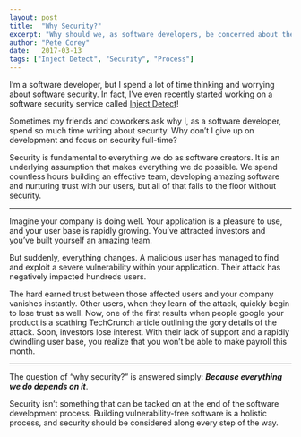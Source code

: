 ```yaml
---
layout: post
title:  "Why Security?"
excerpt: "Why should we, as software developers, be concerned about the security of the software they write? Because everything we do depends on it."
author: "Pete Corey"
date:   2017-03-13
tags: ["Inject Detect", "Security", "Process"]
---
```


I’m a software developer, but I spend a lot of time thinking and worrying about software security. In fact, I’ve even recently started working on a software security service called [Inject Detect](http://www.injectdetect.com/)!

Sometimes my friends and coworkers ask why I, as a software developer, spend so much time writing about security. Why don’t I give up on development and focus on security full-time?

Security is fundamental to everything we do as software creators. It is an underlying assumption that makes everything we do possible. We spend countless hours building an effective team, developing amazing software and nurturing trust with our users, but all of that falls to the floor without security.

----

Imagine your company is doing well. Your application is a pleasure to use, and your user base is rapidly growing. You’ve attracted investors and you’ve built yourself an amazing team.

But suddenly, everything changes. A malicious user has managed to find and exploit a severe vulnerability within your application. Their attack has negatively impacted hundreds users.

The hard earned trust between those affected users and your company vanishes instantly. Other users, when they learn of the attack, quickly begin to lose trust as well. Now, one of the first results when people google your product is a scathing TechCrunch article outlining the gory details of the attack. Soon, investors lose interest. With their lack of support and a rapidly dwindling user base, you realize that you won’t be able to make payroll this month.

----

The question of “why security?” is answered simply: ___Because everything we do depends on it___.

Security isn’t something that can be tacked on at the end of the software development process. Building vulnerability-free software is a holistic process, and security should be considered along every step of the way.
